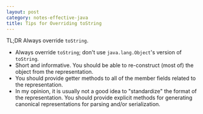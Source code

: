```yaml
---
layout: post
category: notes-effective-java
title: Tips for Overriding toString
---
```


TL;DR Always override `toString`.

* Always override `toString`; don't use `java.lang.Object`'s version of `toString`.
* Short and informative.
  You should be able to re-construct (most of) the object from the representation.
* You should provide getter methods to all of the member fields related to the representation.
* In my opinion, it is usually not a good idea to "standardize" the format of the representation.
  You should provide explicit methods for generating canonical representations for parsing and/or serialization.
